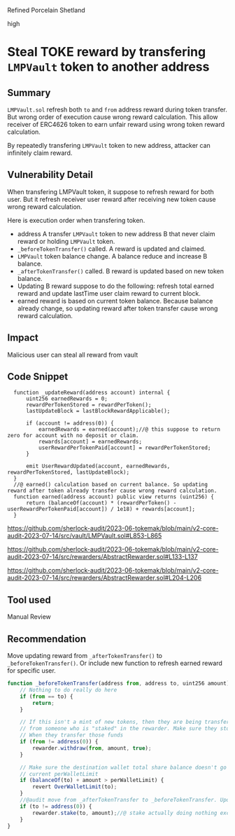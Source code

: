 Refined Porcelain Shetland

high

# Steal TOKE reward by transfering `LMPVault` token to another address

## Summary

`LMPVault.sol` refresh both `to` and `from` address reward during token transfer.
But wrong order of execution cause wrong reward calculation.
This allow receiver of ERC4626 token to earn unfair reward using wrong token reward calculation.

By repeatedly transfering `LMPVault` token to new address, attacker can infinitely claim reward.

## Vulnerability Detail

When transfering LMPVault token, it suppose to refresh reward for both user.
But it refresh receiver user reward after receiving new token cause wrong reward calculation.

Here is execution order when transfering token.

- address A transfer `LMPVault` token to new address B that never claim reward or holding `LMPVault` token.
- `_beforeTokenTransfer()` called. A reward is updated and claimed.
- `LMPVault` token balance change. A balance reduce and increase B balance.
- `_afterTokenTransfer()` called. B reward is updated based on new token balance.
- Updating B reward suppose to do the following: refresh total earned reward and update lastTime user claim reward to current block.
- earned reward is based on current token balance. Because balance already change, so updating reward after token transfer cause wrong reward calculation.

## Impact

Malicious user can steal all reward from vault

## Code Snippet

```solidity
  function _updateReward(address account) internal {
      uint256 earnedRewards = 0;
      rewardPerTokenStored = rewardPerToken();
      lastUpdateBlock = lastBlockRewardApplicable();

      if (account != address(0)) {
          earnedRewards = earned(account);//@ this suppose to return zero for account with no deposit or claim.
          rewards[account] = earnedRewards;
          userRewardPerTokenPaid[account] = rewardPerTokenStored;
      }

      emit UserRewardUpdated(account, earnedRewards, rewardPerTokenStored, lastUpdateBlock);
  }
  //@ earned() calculation based on current balance. So updating reward after token already transfer cause wrong reward calculation.
  function earned(address account) public view returns (uint256) {
      return (balanceOf(account) * (rewardPerToken() - userRewardPerTokenPaid[account]) / 1e18) + rewards[account];
  }
```

https://github.com/sherlock-audit/2023-06-tokemak/blob/main/v2-core-audit-2023-07-14/src/vault/LMPVault.sol#L853-L865

https://github.com/sherlock-audit/2023-06-tokemak/blob/main/v2-core-audit-2023-07-14/src/rewarders/AbstractRewarder.sol#L133-L137

https://github.com/sherlock-audit/2023-06-tokemak/blob/main/v2-core-audit-2023-07-14/src/rewarders/AbstractRewarder.sol#L204-L206
## Tool used

Manual Review

## Recommendation

Move updating reward from `_afterTokenTransfer()` to `_beforeTokenTransfer()`. Or include new function to refresh earned reward for specific user.

```js
function _beforeTokenTransfer(address from, address to, uint256 amount) internal virtual override whenNotPaused {
    // Nothing to do really do here
    if (from == to) {
        return;
    }

    // If this isn't a mint of new tokens, then they are being transferred
    // from someone who is "staked" in the rewarder. Make sure they stop earning
    // When they transfer those funds
    if (from != address(0)) {
        rewarder.withdraw(from, amount, true);
    }

    // Make sure the destination wallet total share balance doesn't go above the
    // current perWalletLimit
    if (balanceOf(to) + amount > perWalletLimit) {
        revert OverWalletLimit(to);
    }
    //@audit move from _afterTokenTransfer to _beforeTokenTransfer. Update to address before updating token balanceOf
    if (to != address(0)) {
        rewarder.stake(to, amount);//@ stake actually doing nothing except refresh reward and emit event. So this is not "staking" in traditional sense.
    }
}
```
